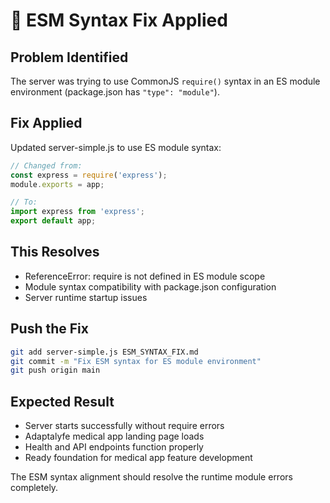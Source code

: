 # 🔧 ESM Syntax Fix Applied

## Problem Identified
The server was trying to use CommonJS `require()` syntax in an ES module environment (package.json has `"type": "module"`).

## Fix Applied
Updated server-simple.js to use ES module syntax:

```javascript
// Changed from:
const express = require('express');
module.exports = app;

// To:
import express from 'express';
export default app;
```

## This Resolves
- ReferenceError: require is not defined in ES module scope
- Module syntax compatibility with package.json configuration
- Server runtime startup issues

## Push the Fix
```bash
git add server-simple.js ESM_SYNTAX_FIX.md
git commit -m "Fix ESM syntax for ES module environment"
git push origin main
```

## Expected Result
- Server starts successfully without require errors
- Adaptalyfe medical app landing page loads
- Health and API endpoints function properly
- Ready foundation for medical app feature development

The ESM syntax alignment should resolve the runtime module errors completely.